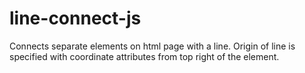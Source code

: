 # line-connect-js

Connects separate elements on html page with a line.
Origin of line is specified with coordinate attributes from top right of the element.